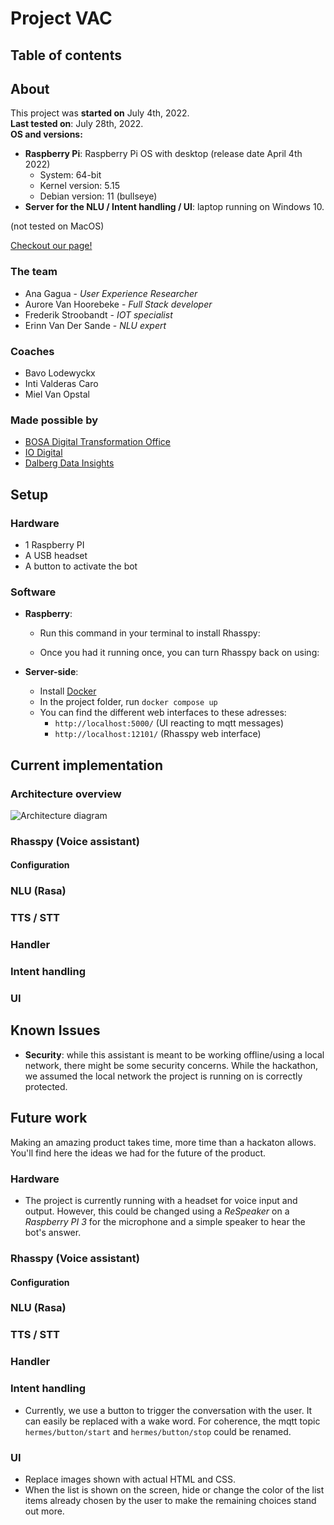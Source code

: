 # Project VAC
## Table of contents

## About
This project was **started on** July 4th, 2022.  
**Last tested on**: July 28th, 2022.  
**OS and versions:**
* **Raspberry Pi**: Raspberry Pi OS with desktop (release date April 4th 2022)
    * System: 64-bit
    * Kernel version: 5.15
    * Debian version: 11 (bullseye)
* **Server for the NLU / Intent handling / UI**: laptop running on Windows 10.

(not tested on MacOS)

[Checkout our page!](https://osoc22.github.io/project-hey-bosa/)

### The team
* Ana Gagua - *User Experience Researcher*
* Aurore Van Hoorebeke - *Full Stack developer*
* Frederik Stroobandt - *IOT specialist*
* Erinn Van Der Sande - *NLU expert*
### Coaches
* Bavo Lodewyckx
* Inti Valderas Caro
* Miel Van Opstal

### Made possible by
* [BOSA Digital Transformation Office](https://bosa.belgium.be/)
* [IO Digital](https://www.iodigital.com/)
* [Dalberg Data Insights](https://dalberg.com/what-we-do/dalberg-data-insights/)
## Setup
### Hardware
* 1 Raspberry PI
* A USB headset
* A button to activate the bot
### Software
* **Raspberry**:  
    * Run this command in your terminal to install Rhasspy:

    * Once you had it running once, you can turn Rhasspy back on using:

* **Server-side**:
    * Install [Docker](https://www.docker.com/get-started/)
    * In the project folder, run `docker compose up`
    * You can find the different web interfaces to these adresses:
        * `http://localhost:5000/` (UI reacting to mqtt messages)
        * `http://localhost:12101/` (Rhasspy web interface)

## Current implementation
### Architecture overview
![Architecture diagram]()
### Rhasspy (Voice assistant)
#### Configuration

### NLU (Rasa)

### TTS / STT

### Handler

### Intent handling

### UI

## Known Issues
* **Security**: while this assistant is meant to be working offline/using a local network, there might be some security concerns. While the hackathon, we assumed the local network the project is running on is correctly protected.

## Future work
Making an amazing product takes time, more time than a hackaton allows.  
You'll find here the ideas we had for the future of the product.

### Hardware
* The project is currently running with a headset for voice input and output. However, this could be changed using a *ReSpeaker* on a *Raspberry PI 3* for the microphone and a simple speaker to hear the bot's answer.
### Rhasspy (Voice assistant)
#### Configuration

### NLU (Rasa)

### TTS / STT

### Handler

### Intent handling
* Currently, we use a button to trigger the conversation with the user. It can easily be replaced with a wake word. For coherence, the mqtt topic `hermes/button/start` and `hermes/button/stop` could be renamed.
### UI
* Replace images shown with actual HTML and CSS.
* When the list is shown on the screen, hide or change the color of the list items already chosen by the user to make the remaining choices stand out more.
